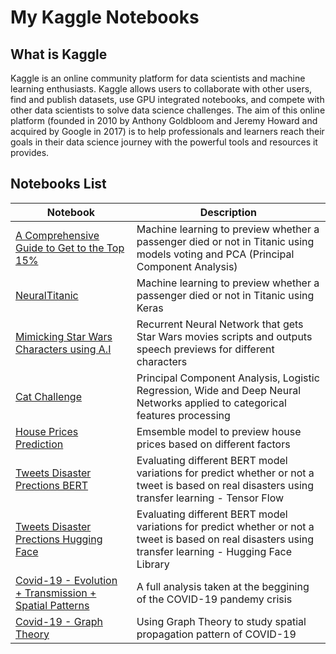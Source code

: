 # My Kaggle Notebooks

## What is Kaggle

Kaggle is an online community platform for data scientists and machine learning enthusiasts. Kaggle allows users to collaborate with other users, find and publish datasets, use GPU integrated notebooks, and compete with other data scientists to solve data science challenges. The aim of this online platform (founded in 2010 by Anthony Goldbloom and Jeremy Howard and acquired by Google in 2017)  is to help professionals and learners reach their goals in their data science journey with the powerful tools and resources it provides.

## Notebooks List

| Notebook | Description |
| --- | --- |
| [A Comprehensive Guide to Get to the Top 15%](https://www.kaggle.com/code/guidant/a-comprehensive-guide-to-get-to-the-top-15) | Machine learning to preview whether a passenger died or not in Titanic using models voting and PCA (Principal Component Analysis) |
| [NeuralTitanic](https://www.kaggle.com/code/guidant/neuraltitanic-a-keras-neural-networks-guide) | Machine learning to preview whether a passenger died or not in Titanic using Keras |
| [Mimicking Star Wars Characters using A.I](https://www.kaggle.com/code/guidant/mimicking-star-wars-characters-using-a-i-rnn) | Recurrent Neural Network that gets Star Wars movies scripts and outputs speech previews for different characters |
| [Cat Challenge](https://www.kaggle.com/code/guidant/workflow-guide-pca-logistic-wide-and-deep-nn) | Principal Component Analysis, Logistic Regression, Wide and Deep Neural Networks applied to categorical features processing |
| [House Prices Prediction](https://www.kaggle.com/code/guidant/top20-houseprices-eda-outlierremoval-enet-automl) | Emsemble model to preview house prices based on different factors |
| [Tweets Disaster Prections BERT](https://www.kaggle.com/code/guidant/disastersnlp-benchmarking-tfhub-bert-variations) | Evaluating different BERT model variations for predict whether or not a tweet is based on real disasters using transfer learning - Tensor Flow |
| [Tweets Disaster Prections Hugging Face](https://www.kaggle.com/code/guidant/disastersnlp-benchmarking-tfhub-bert-variations) | Evaluating different BERT model variations for predict whether or not a tweet is based on real disasters using transfer learning - Hugging Face Library |
| [Covid-19 - Evolution + Transmission + Spatial Patterns](https://www.kaggle.com/code/guidant/covid19-evolution-transmission-spatialpatterns) | A full analysis taken at the beggining of the COVID-19 pandemy crisis |
| [Covid-19 - Graph Theory](https://www.kaggle.com/code/guidant/graph-theory-covid-19-spreading-clustering) | Using Graph Theory to study spatial propagation pattern of COVID-19 |

